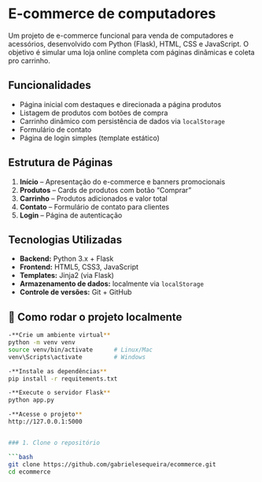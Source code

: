 # E-commerce de computadores

Um projeto de e-commerce funcional para venda de computadores e acessórios, desenvolvido com Python (Flask), HTML, CSS e JavaScript. O objetivo é simular uma loja online completa com páginas dinâmicas e coleta pro carrinho.

## Funcionalidades

- Página inicial com destaques e direcionada a página produtos  
- Listagem de produtos com botões de compra  
- Carrinho dinâmico com persistência de dados via `localStorage`  
- Formulário de contato  
- Página de login simples (template estático)

## Estrutura de Páginas

1. **Início** – Apresentação do e-commerce e banners promocionais  
2. **Produtos** – Cards de produtos com botão “Comprar”  
3. **Carrinho** – Produtos adicionados e valor total  
4. **Contato** – Formulário de contato para clientes  
5. **Login** – Página de autenticação

## Tecnologias Utilizadas

- **Backend:** Python 3.x + Flask  
- **Frontend:** HTML5, CSS3, JavaScript  
- **Templates:** Jinja2 (via Flask)  
- **Armazenamento de dados:** localmente via `localStorage`
- **Controle de versões:** Git + GitHub

## 🚀 Como rodar o projeto localmente

```bash
-**Crie um ambiente virtual**
python -m venv venv
source venv/bin/activate      # Linux/Mac
venv\Scripts\activate         # Windows

-**Instale as dependências**
pip install -r requitements.txt

-**Execute o servidor Flask** 
python app.py

-**Acesse o projeto**
http://127.0.0.1:5000


### 1. Clone o repositório

```bash
git clone https://github.com/gabrielesequeira/ecommerce.git
cd ecommerce
